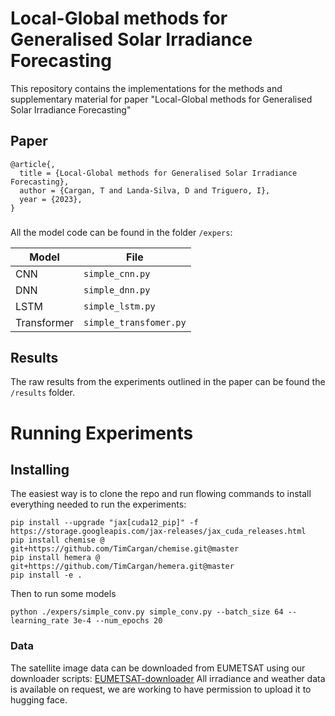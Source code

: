 # Local-Global methods for Generalised Solar Irradiance Forecasting

This repository contains the implementations for the methods and supplementary material for paper "Local-Global methods for Generalised Solar Irradiance Forecasting"


## Paper
```
@article{,
  title = {Local-Global methods for Generalised Solar Irradiance Forecasting},
  author = {Cargan, T and Landa-Silva, D and Triguero, I},
  year = {2023},
}
```

### 
All the model code can be found in the folder `/expers`:

 | Model        | File                   |
 |--------------|------------------------| 
 | CNN          | `simple_cnn.py`        |
 | DNN          | `simple_dnn.py`        |
 | LSTM         | `simple_lstm.py`       |
 | Transformer  | `simple_transfomer.py` |


## Results
The raw results from the experiments outlined in the paper can be found the `/results` folder.

# Running Experiments
## Installing
The easiest way is to clone the repo and run flowing commands to install everything needed to run the experiments:
```shell
pip install --upgrade "jax[cuda12_pip]" -f https://storage.googleapis.com/jax-releases/jax_cuda_releases.html
pip install chemise @ git+https://github.com/TimCargan/chemise.git@master
pip install hemera @ git+https://github.com/TimCargan/hemera.git@master
pip install -e .
```

Then to run some models
```shell
python ./expers/simple_conv.py simple_conv.py --batch_size 64 --learning_rate 3e-4 --num_epochs 20
```

### Data
The satellite image data can be downloaded from EUMETSAT using our downloader scripts: [EUMETSAT-downloader](https://github.com/TimCargan/eumetsat-downloader)
All irradiance and weather data is available on request, we are working to have permission to upload it to hugging face.

